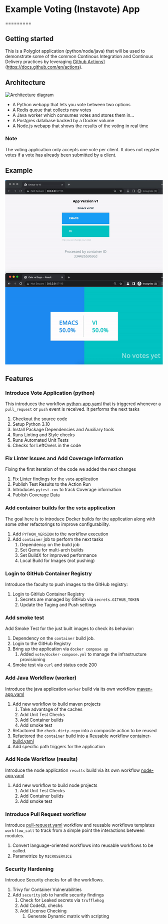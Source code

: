 # Example Voting (Instavote) App

=========

## Getting started

This is a Polyglot application (python/node/java) that will be used to demonstrate
some of the common Continous Integration and Continous Delivery practices by leveraging
[Github Actions](https://docs.github.com/en/actions)](https://docs.github.com/en/actions).

## Architecture

![Architecture diagram](architecture.png)

* A Python webapp that lets you vote between two options
* A Redis queue that collects new votes
* A Java worker which consumes votes and stores them in…
* A Postgres database backed by a Docker volume
* A Node.js webapp that shows the results of the voting in real time

### Note

The voting application only accepts one vote per client. It does not register votes
if a vote has already been submitted by a client.

## Example

![Example](docs/example.gif)

## Features

### Introduce Vote Application (python)

This introduces the workflow [python-app.yaml](.github/workflows/python-app.yaml)
that is triggered whenever a `pull_request` or `push` event is received. It performs
the next tasks

1. Checkout the source code
1. Setup Python 3.10
1. Install Package Dependencies and Auxiliary tools
1. Runs Linting and Style checks
1. Runs Automated Unit Tests
1. Checks for LeftOvers in the code

### Fix Linter Issues and Add Coverage Information

Fixing the first iteration of the code we added the next changes

1. Fix Linter findings for the `vote` application
1. Publish Test Results to the Action Run
1. Introduces `pytest-cov` to track Coverage information
1. Publish Coverage Data

### Add container builds for the `vote` application

The goal here is to introduce Docker builds for the application along with some other refactorings
to improve configurability.

1. Add `PYTHON_VERSION` to the workflow execution
1. Add `container` job to perform the next tasks
    1. Dependency on the build job
    1. Set Qemu for multi-arch builds
    1. Set BuildX for improved performance
    1. Local Build for Images (not pushing)

### Login to GitHub Container Registry

Introduce the faculty to push images to the GitHub registry:

1. Login to GitHub Container Registry
    1. Secrets are managed by GitHub via `secrets.GITHUB_TOKEN`
    1. Update the Taging and Push settings

### Add smoke test

Add Smoke Test for the just built images to check its behavior:

1. Dependency on the `container` build job.
1. Login to the GitHub Registry
1. Bring up the application via `docker compose up`
    1. Added `vote/docker-compose.yml` to manage the infrastructure provisioning
1. Smoke test via `curl` and status code 200

### Add Java Workflow (worker)

Introduce the java application `worker` build via its own workflow [maven-app.yaml](.github/workflows/maven-app.yaml)

1. Add new workflow to build maven projects
    1. Take advantage of the caches
    1. Add Unit Test Checks
    1. Add Container builds
    1. Add smoke test
1. Refactored the `check-dirty-repo` into a composite action to be reused
1. Refactored the `container` build into a Reusable workflow [container-build.yaml](.github/workflows/container-build.yaml)
1. Add specific path triggers for the application

### Add Node Workflow (results)

Introduce the node application `results` build via its own workflow [node-app.yaml](.github/workflows/node-app.yaml)

1. Add new workflow to build node projects
    1. Add Unit Test Checks
    1. Add Container builds
    1. Add smoke test

### Introduce Pull Request workflow

Introduce [pull-request.yaml](.github/workflows/pull-request.yaml) workflow and
reusable workflows templates `workflow_call` to track from a simple point the interactions
between modules.

1. Convert language-oriented workflows into reusable workflows to be called.
1. Parametrize by `MICROSERVICE`

### Security Hardening

Introduce Security checks for all the workflows.

1. Trivy for Container Vulnerabilities
1. Add `security` job to handle security findings
    1. Check for Leaked secrets via `trufflehog`
    1. Add CodeQL checks
    1. Add License Checking
        1. Generate Dynamic matrix with scripting
